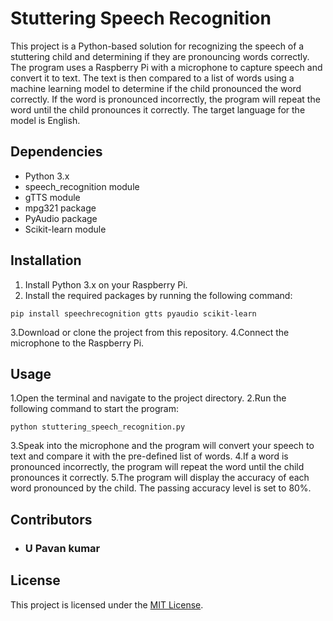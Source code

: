# Stuttering Speech Recognition
This project is a Python-based solution for recognizing the speech of a stuttering child and determining if they are pronouncing words correctly. The program uses a Raspberry Pi with a microphone to capture speech and convert it to text. The text is then compared to a list of words using a machine learning model to determine if the child pronounced the word correctly. If the word is pronounced incorrectly, the program will repeat the word until the child pronounces it correctly. The target language for the model is English.

## Dependencies
- Python 3.x
- speech_recognition module
- gTTS module
- mpg321 package
- PyAudio package
- Scikit-learn module

## Installation
1. Install Python 3.x on your Raspberry Pi.
2. Install the required packages by running the following command:
```
pip install speechrecognition gtts pyaudio scikit-learn
```

3.Download or clone the project from this repository.
4.Connect the microphone to the Raspberry Pi.

## Usage
1.Open the terminal and navigate to the project directory.
2.Run the following command to start the program:

```
python stuttering_speech_recognition.py
```
3.Speak into the microphone and the program will convert your speech to text and compare it with the pre-defined list of words.
4.If a word is pronounced incorrectly, the program will repeat the word until the child pronounces it correctly.
5.The program will display the accuracy of each word pronounced by the child. The passing accuracy level is set to 80%.

## Contributors
- ### U Pavan kumar
## License
This project is licensed under the [MIT License](https://chat.openai.com/c/LICENSE).
